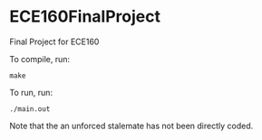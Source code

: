 # ECE160FinalProject
Final Project for ECE160

To compile, run:
```
make
```

To run, run:
```
./main.out
```

Note that the an unforced stalemate has not been directly coded.
